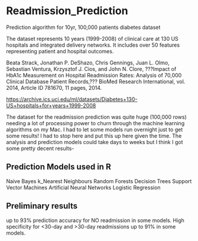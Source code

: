 # Readmission_Prediction
Prediction algorithm for 10yr, 100,000 patients diabetes dataset

The dataset represents 10 years (1999-2008) of clinical care at 130 US hospitals
and integrated delivery networks. It includes over 50 features representing
patient and hospital outcomes.

Beata Strack, Jonathan P. DeShazo, Chris Gennings, Juan L. Olmo,
Sebastian Ventura, Krzysztof J. Cios, and John N. Clore,
???Impact of HbA1c Measurement on Hospital Readmission Rates: Analysis of 70,000
Clinical Database Patient Records,??? BioMed Research International,
vol. 2014, Article ID 781670, 11 pages, 2014.

<https://archive.ics.uci.edu/ml/datasets/Diabetes+130-US+hospitals+for+years+1999-2008>

The dataset for the readmission prediction was quite huge (100,000  rows) needing a lot of processing power to churn through the machine learning algorithms on my Mac. I had to let some models run overnight just to get some results! I had to stop here and put this up here given the time. The analysis and prediction models could take days to weeks but I think I got some pretty decent results- 

## Prediction Models used in R

Naive Bayes
k_Nearest Neighbours
Random Forests
Decision Trees
Support Vector Machines
Artificial Neural Networks
Logistic Regression

## Preliminary results

up to 93% prediction accuracy for NO readmission in some models. High specificity for <30-day and >30-day readmissions up to 91% in some models.
